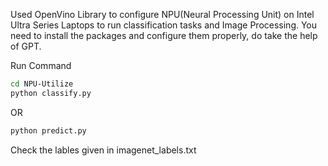 Used OpenVino Library to configure NPU(Neural Processing Unit) on Intel Ultra Series Laptops to run classification tasks and Image Processing.
You need to install the packages and configure them properly, do take the help of GPT.

Run Command
```sh
cd NPU-Utilize
python classify.py
```
OR
```sh
python predict.py
```
Check the lables given in imagenet_labels.txt
